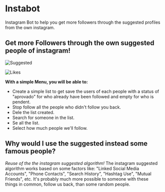 # Instabot
Instagram Bot to help you get more followers through the suggested profiles from the own instagram.


## Get more Followers through the own suggested people of instagram!

![Suggested](https://i.ibb.co/xY0D28v/Capturar.png)

![Likes](https://i.ibb.co/s3ZFLd1/Capturar.png)


  **With a simple Menu, you will be able to:**
 * Create a simple list to get save the users of each people with a status of "aprovado" for who already have been followed and empty for who is pendent. 
 * Stop follow all the people who didn't follow you back.
 * Dele the list created. 
 * Search for someone in the list.
 * Se all the list.
 * Select how much people we'll follow. 
 
  ## Why would I use the suggested instead some famous people?
*Reuse of the the instagram suggested algorithm!* The instagram suggested algorithm works based on some factors like: "Linked Social Media Accounts", "Phone Contacts", "Search History", "Hashtag Use", "Mutual Friends", etc. It's probably much more possible to someone with these things in common, follow us back, than some random people.
